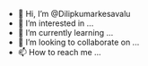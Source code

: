 - 👋 Hi, I’m @Dilipkumarkesavalu
- 👀 I’m interested in ...
- 🌱 I’m currently learning ...
- 💞️ I’m looking to collaborate on ...
- 📫 How to reach me ...

<!---
Dilipkumarkesavalu/Dilipkumarkesavalu is a ✨ special ✨ repository because its `README.md` (this file) appears on your GitHub profile.
You can click the Preview link to take a look at your changes.
--->
